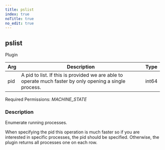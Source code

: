 ```yaml
---
title: pslist
index: true
noTitle: true
no_edit: true
---
```




<div class="vql_item"></div>


## pslist
<span class='vql_type pull-right page-header'>Plugin</span>



<div class="vqlargs"></div>

Arg | Description | Type
----|-------------|-----
pid|A pid to list. If this is provided we are able to operate much faster by only opening a single process.|int64

Required Permissions: 
<i class="linkcolour label pull-right label-success">MACHINE_STATE</i>

### Description

Enumerate running processes.

When specifying the pid this operation is much faster so if you are
interested in specific processes, the pid should be
specified. Otherwise, the plugin returns all processes one on each
row.


